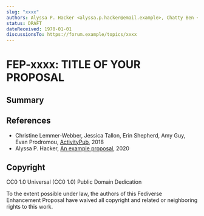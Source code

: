 ```yaml
---
slug: "xxxx"
authors: Alyssa P. Hacker <alyssa.p.hacker@email.example>, Chatty Ben <@ben@fediverse.example>
status: DRAFT
dateReceived: 1970-01-01
discussionsTo: https://forum.example/topics/xxxx
---
```

# FEP-xxxx: TITLE OF YOUR PROPOSAL

<!--
  When creating the actual FEP pull request, use:
    ./scripts/new_proposal.py <title of your proposal>

  To create the appropriately named file in the FEP repository.
 -->

## Summary

<!-- A short summary (no more than 200 words) of the proposal. -->

## References

- Christine Lemmer-Webber, Jessica Tallon, Erin Shepherd, Amy Guy, Evan Prodromou, [ActivityPub], 2018
- Alyssa P. Hacker, [An example proposal][ABC], 2020

[ActivityPub]: https://www.w3.org/TR/activitypub/
[ABC]: http://abc.example/abc.html

## Copyright

CC0 1.0 Universal (CC0 1.0) Public Domain Dedication

To the extent possible under law, the authors of this Fediverse Enhancement Proposal have waived all copyright and related or neighboring rights to this work.

